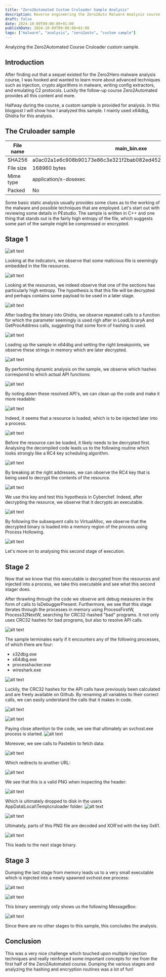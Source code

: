 ```yaml
---
title: "Zero2Automated Custom Cruloader Sample Analysis"
description: Reverse engineering the Zero2Auto Malware Analysis course custom sample
draft: false
date: 2024-10-09T09:00:00+01:00
publishDate: 2024-10-09T09:00:00+01:00
tags: ["malware", "analysis", "zero2auto", "custom sample"]
---
```


Analyzing the Zero2Automated Course Cruloader custom sample.

## Introduction

After finding out that a sequel existed for the Zero2Hero malware analysis course, I was hooked and wanted to learn more about advanced techniques such as injection, crypto algorithms in malware, writing config extractors, and emulating C2 protocols. Luckily the follow-up course Zero2Automated provides all this content and more. 

Halfway during the course, a custom sample is provided for analysis. In this blogpost I will show how I analyzed this sample. I mainly used x64dbg, Ghidra for this analysis. 

## The Cruloader sample

| File name  | main_bin.exe                                                       |
|------------|------------------------------------------------------------------|
| SHA256     | a0ac02a1e6c908b90173e86c3e321f2bab082ed45236503a21eb7d984de10611 |
| File size  | 168960 bytes                                                   |
| Mime type  | application/x-dosexec                                            |
| Packed     | No                                                               |

Some basic static analysis usually provides some clues as to the working of the malware and possible techniques that are employed. Let's start out with reviewing some details in PEstudio. The sample is written in C++ and one thing that stands out is the fairly high entropy of the file, which suggests some part of the sample might be compressed or encrypted. 

## Stage 1

![alt text](pestudio_entropy.PNG)

Looking at the indicators, we observe that some malicious file is seemingly embedded in the file resources. 

![alt text](pestudio_file_embedded.PNG)

Looking at the resources, we indeed observe that one of the sections has particularly high entropy. The hypothesis is that this file will be decrypted and perhaps contains some payload to be used in a later stage. 

![alt text](pestudio_file_rsrc.PNG)

After loading the binary into Ghidra, we observe repeated calls to a function for which the parameter seemingly is used righ after in LoadLibraryA and GetProcAddress calls, suggesting that some form of hashing is used. 

![alt text](api_resolver_calls.PNG)

Loading up the sample in x64dbg and setting the right breakpoints, we observe these strings in memory which are later decrypted.

![alt text](unresolved_apis-2.PNG)

By performing dynamic analysis on the sample, we observe which hashes correspond to which actual API functions:

![alt text](apis_resolved-1.PNG)

By noting down these resolved API's, we can clean up the code and make it more readable:

![alt text](api_resolver_renamed-1.PNG)

Indeed, it seems that a resource is loaded, which is to be injected later into a process. 

![alt text](api_resolver_renamed2.PNG)

Before the resource can be loaded, it likely needs to be decrypted first. Analysing the decompiled code leads us to the following routine which looks strongly like a RC4 key scheduling algorithm. 

![alt text](rc4.PNG)

By breaking at the right addresses, we can observe the RC4 key that is being used to decrypt the contents of the resource. 

![alt text](rc4_key.PNG)

We use this key and test this hypothesis in Cyberchef. Indeed, after decrypting the resource, we observe that it decrypts an executable. 

![alt text](rc4_decrypt.PNG)

By following the subsequent calls to VirtualAlloc, we observe that the decrypted binary is loaded into a memory region of the process using Process Hollowing.

![alt text](rc4_decrypted.PNG)

Let's move on to analysing this second stage of execution. 
## Stage 2

Now that we know that this executable is decrypted from the resources and injected into a process, we take this executable and see what this second stager does. 

After thrawling through the code we observe anti debug measures in the form of calls to IsDebuggerPresent. Furthermore, we see that this stage iterates through the processes in memory using ProcessFirstW, Process32NextW, searching for CRC32-hashed "bad" programs. It not only uses CRC32 hashes for bad programs, but also to resolve API calls. 

![alt text](x32dbg_culprit.PNG)

The sample terminates early if it encounters any of the following processes, of which there are four:
- x32dbg.exe
- x64dbg.exe
- processhacker.exe
- wireshark.exe
  
![alt text](anti_debug_x32dbg-1.PNG)

Luckily, the CRC32 hashes for the API calls have previously been calculated and are freely available on Github. By renaming all variables to their correct calls, we can easily understand the calls that it makes in code.

![alt text](api_hashes_crc32.PNG)

![alt text](resolve_crc32_hashes.png)

Paying close attention to the code, we see that ultimately an svchost.exe process is started. 
![alt text](svchost.PNG)

Moreover, we see calls to Pastebin to fetch data:

![alt text](pastebin_url.PNG)

Which redirects to another URL:

![alt text](pastebin_redirect.PNG)

We see that this is a valid PNG when inspecting the header:

![alt text](output_png_header-1.PNG)

Which is ultimately dropped to disk in the users AppData\Local\Temp\cruloader folder:
![alt text](output-1.png)

![alt text](cruloader_output.png)

Ultimately, parts of this PNG file are decoded and XOR'ed with the key 0x61. 

![alt text](xor_61.png)

This leads to the next stage binary.

## Stage 3
Dumping the last stage from memory leads us to a very small executable which is injected into a newly spawned svchost.exe process:

![alt text](svchost-1.PNG)

![alt text](svchost_injection-1.PNG)

This binary seemingly only shows us the following MessageBox:

![alt text](uhoh-1.PNG)

Since there are no other stages to this sample, this concludes the analysis. 

## Conclusion

This was a very nice challenge which touched upon multiple injection techniques and really reinforced some important concepts for me from the first half of the Zero2Automated course. Dumping the various stages and analyzing the hashing and encryption routines was a lot of fun!